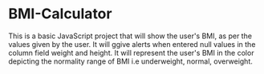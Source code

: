 # BMI-Calculator
This is a basic JavaScript project that will show the user's BMI, as per the values given by the user.
It will ggive alerts when entered null values in the column field weight and height.
It will represent the user's BMI in the color depicting the normality range of BMI i.e underweight, normal, overweight.
